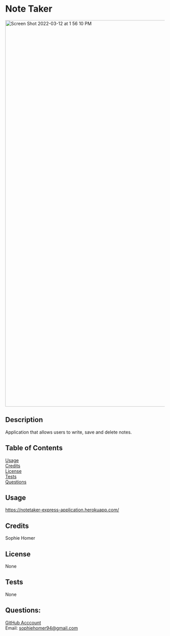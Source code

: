 # Note Taker

<img width="1219" alt="Screen Shot 2022-03-12 at 1 56 10 PM" src="https://user-images.githubusercontent.com/95515946/158036448-0f2446d6-924d-41a2-84b5-30fba9b0c814.png">

## Description 
Application that allows users to write, save and delete notes.

## Table of Contents 
[Usage](#usage)  <br>
[Credits](#credits)  <br>
[License](#license)  <br>
[Tests](#tests)  <br>
[Questions](#questions)  <br>

## Usage
https://notetaker-express-application.herokuapp.com/

## Credits
Sophie Homer

## License 
None

## Tests
None

## Questions:
[GitHub Acccount](https://github.com/sophiehomer) <br>
Email: sophiehomer94@gmail.com
